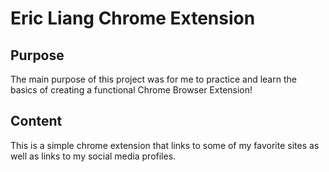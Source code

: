 # Eric Liang Chrome Extension

## Purpose
The main purpose of this project was for me to practice and learn the basics of creating a functional Chrome Browser Extension!

## Content
This is a simple chrome extension that links to some of my favorite sites as well as links to my social media profiles.

